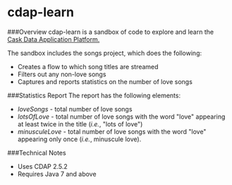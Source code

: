 cdap-learn
==========
###Overview
cdap-learn is a sandbox of code to explore and learn the [Cask Data Application Platform.](http://cdap.io/) 

The sandbox includes the songs project, which does the following: 
  - Creates a flow to which song titles are streamed
  - Filters out any non-love songs
  - Captures and reports statistics on the number of love songs

###Statistics Report
The report has the following elements:
  - _loveSongs_ - total number of love songs
  - _lotsOfLove_ - total number of love songs with the word "love" appearing at least twice in the title (_i.e._, "lots of love")
  - _minusculeLove_ - total number of love songs with the word "love" appearing only once (_i.e._, minuscule love).

###Technical Notes
  - Uses CDAP 2.5.2
  - Requires Java 7 and above
